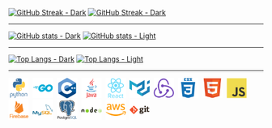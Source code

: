 [![GitHub Streak - Dark](https://streak-stats.demolab.com/?user=sartim&card_width=1080&hide_border=true&theme=dark#gh-dark-mode-only)](https://github.com/sartim#gh-dark-mode-only)
[![GitHub Streak - Dark](https://streak-stats.demolab.com/?user=sartim&card_width=1080&hide_border=true&theme=default#gh-light-mode-only)](https://github.com/sartim#gh-light-mode-only)

---

[![GitHub stats - Dark](https://github-readme-stats.vercel.app/api?username=sartim&show_icons=true&hide=contribs,issues&card_width=1080&rank_icon=github&hide_border=true&theme=dark#gh-dark-mode-only)](https://github.com/sartim#gh-dark-mode-only)
[![GitHub stats - Light](https://github-readme-stats.vercel.app/api?username=sartim&show_icons=true&hide=contribs,issues&card_width=1080&rank_icon=github&hide_border=true&theme=default#gh-light-mode-only)](https://github.com/sartim#gh-light-mode-only)

---

[![Top Langs - Dark](https://github-readme-stats.vercel.app/api/top-langs/?username=sartim&layout=compact&card_width=1080&hide_border=true&theme=dark#gh-dark-mode-only)](https://github.com/sartim#gh-dark-mode-only)
[![Top Langs - Light](https://github-readme-stats.vercel.app/api/top-langs/?username=sartim&layout=compact&card_width=1080&hide_border=true&theme=default#gh-light-mode-only)](https://github.com/sartim#gh-light-mode-only)

---

<div>
  <img src="https://github.com/devicons/devicon/blob/master/icons/python/python-original-wordmark.svg" title="Java" alt="Python" width="40" height="40"/>&nbsp;
  <img src="https://github.com/devicons/devicon/blob/master/icons/go/go-original-wordmark.svg" title="Java" alt="Go" width="40" height="40"/>&nbsp;
  <img src="https://github.com/devicons/devicon/blob/master/icons/cplusplus/cplusplus-original.svg" title="Cplus" alt="Cplus" width="40" height="40"/>&nbsp;
  <img src="https://github.com/devicons/devicon/blob/master/icons/java/java-original-wordmark.svg" title="Java" alt="Java" width="40" height="40"/>&nbsp;
  <img src="https://github.com/devicons/devicon/blob/master/icons/react/react-original-wordmark.svg" title="React" alt="React" width="40" height="40"/>&nbsp;
  <img src="https://github.com/devicons/devicon/blob/master/icons/materialui/materialui-original.svg" title="Material UI" alt="Material UI" width="40" height="40"/>&nbsp;
  <img src="https://github.com/devicons/devicon/blob/master/icons/redux/redux-original.svg" title="Redux" alt="Redux " width="40" height="40"/>&nbsp;
  <img src="https://github.com/devicons/devicon/blob/master/icons/css3/css3-plain-wordmark.svg"  title="CSS3" alt="CSS" width="40" height="40"/>&nbsp;
  <img src="https://github.com/devicons/devicon/blob/master/icons/html5/html5-original.svg" title="HTML5" alt="HTML" width="40" height="40"/>&nbsp;
  <img src="https://github.com/devicons/devicon/blob/master/icons/javascript/javascript-original.svg" title="JavaScript" alt="JavaScript" width="40" height="40"/>&nbsp;
  <img src="https://github.com/devicons/devicon/blob/master/icons/firebase/firebase-plain-wordmark.svg" title="Firebase" alt="Firebase" width="40" height="40"/>&nbsp;
  <img src="https://github.com/devicons/devicon/blob/master/icons/mysql/mysql-original-wordmark.svg" title="MySQL"  alt="MySQL" width="40" height="40"/>&nbsp;
  <img src="https://github.com/devicons/devicon/blob/master/icons/postgresql/postgresql-original-wordmark.svg" title="Postgres"  alt="Postgres" width="40" height="40"/>&nbsp;
  <img src="https://github.com/devicons/devicon/blob/master/icons/nodejs/nodejs-original-wordmark.svg" title="NodeJS" alt="NodeJS" width="40" height="40"/>&nbsp;
  <img src="https://github.com/devicons/devicon/blob/master/icons/amazonwebservices/amazonwebservices-plain-wordmark.svg" title="AWS" alt="AWS" width="40" height="40"/>&nbsp;
  <img src="https://github.com/devicons/devicon/blob/master/icons/git/git-original-wordmark.svg" title="Git" **alt="Git" width="40" height="40"/>
</div>
